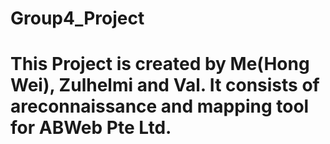 # Group4_Project
# This Project is created by Me(Hong Wei), Zulhelmi and Val. It consists of areconnaissance and mapping tool for ABWeb Pte Ltd.
